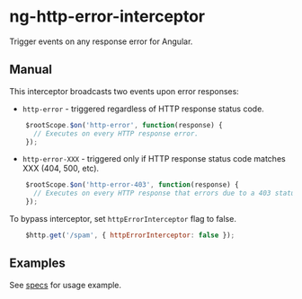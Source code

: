 # ng-http-error-interceptor
Trigger events on any response error for Angular.

Manual
------
This interceptor broadcasts two events upon error responses:
- `http-error` - triggered regardless of HTTP response status code.

```javascript
    $rootScope.$on('http-error', function(response) {
      // Executes on every HTTP response error.
    });
```

- `http-error-XXX` - triggered only if HTTP response status code matches XXX (404, 500, etc).

```javascript
    $rootScope.$on('http-error-403', function(response) {
      // Executes on every HTTP response that errors due to a 403 status code.
    });
```

To bypass interceptor, set `httpErrorInterceptor` flag to false.

```javascript
    $http.get('/spam', { httpErrorInterceptor: false });
```

Examples
--------
See [specs](https://github.com/lcarva/ng-http-error-interceptor/blob/master/spec/ng-http-error-interceptor-spec.js) for usage example.